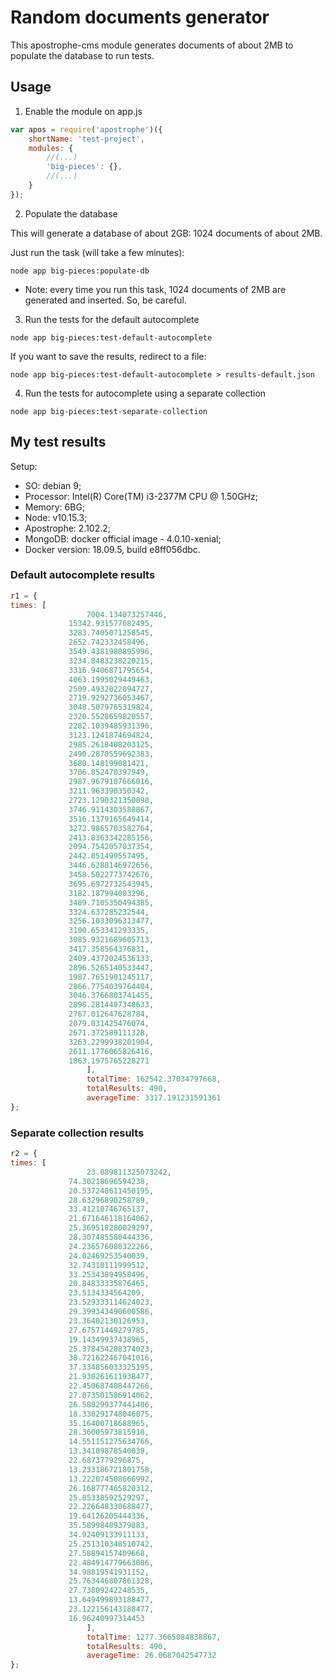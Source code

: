 # Random documents generator
This apostrophe-cms module generates documents of about 2MB to populate
the database to run tests.

## Usage

1. Enable the module on app.js

```javascript
var apos = require('apostrophe')({
	shortName: 'test-project',
	modules: {
		//(...)
		'big-pieces': {},
		//(...)
	}
});
```
2. Populate the database

This will generate a database of about 2GB: 1024 documents of about 2MB.

Just run the task (will take a few minutes):

```
node app big-pieces:populate-db
```
* Note: every time you run this task, 1024 documents of 2MB are generated
and inserted. So, be careful.

3. Run the tests for the default autocomplete

```
node app big-pieces:test-default-autocomplete
```

If you want to save the results, redirect to a file: 

```
node app big-pieces:test-default-autocomplete > results-default.json
```

4. Run the tests for autocomplete using a separate collection

```
node app big-pieces:test-separate-collection
```

## My test results

Setup:
- SO: debian 9;
- Processor: Intel(R) Core(TM) i3-2377M CPU @ 1.50GHz;
- Memory: 6BG;
- Node: v10.15.3;
- Apostrophe: 2.102.2;
- MongoDB: docker official image - 4.0.10-xenial;
- Docker version: 18.09.5, build e8ff056dbc.

### Default autocomplete results
```javascript
r1 = {
times: [
				 7004.134073257446,
			 15342.931577682495,
			 3283.7405071258545,
			 2652.742332458496,
			 3549.4381980895996,
			 3234.8483238220215,
			 3316.9406871795654,
			 4063.1995029449463,
			 2509.4932022094727,
			 2719.9292736053467,
			 3048.5079765319824,
			 2320.5528659820557,
			 2282.1039485931396,
			 3123.1241874694824,
			 2985.2618408203125,
			 2490.2870559692383,
			 3680.148199081421,
			 3706.852470397949,
			 2987.9679107666016,
			 3211.963390350342,
			 2723.1290321350098,
			 3746.9114303588867,
			 3516.1379165649414,
			 3272.9865703582764,
			 2413.8363342285156,
			 2094.7542057037354,
			 2442.851499557495,
			 3446.6288146972656,
			 3458.5022773742676,
			 3695.6972732543945,
			 3182.187994003296,
			 3489.7105350494385,
			 3324.637285232544,
			 3256.1033096313477,
			 3100.653341293335,
			 3085.9321689605713,
			 3417.358564376831,
			 2409.4372024536133,
			 2896.5265140533447,
			 1987.7651901245117,
			 2866.7754039764404,
			 3046.3766803741455,
			 2898.2814407348633,
			 2767.012647628784,
			 2079.031425476074,
			 2671.372589111328,
			 3263.2299938201904,
			 2611.1776065826416,
			 1863.1975765228271
				 ],
				 totalTime: 162542.37034797668,
				 totalResults: 490,
				 averageTime: 3317.191231591361
};
```

### Separate collection results
```javascript
r2 = {
times: [
				 23.089811325073242,
			 74.30218696594238,
			 20.537248611450195,
			 28.63296890258789,
			 33.41210746765137,
			 21.671646118164062,
			 25.369518280029297,
			 28.307485580444336,
			 24.236576080322266,
			 24.02469253540039,
			 32.74310111999512,
			 33.25343894958496,
			 20.84833335876465,
			 23.5134334564209,
			 23.529333114624023,
			 29.399343490600586,
			 23.36402130126953,
			 27.67571449279785,
			 19.14349937438965,
			 25.378454208374023,
			 38.721622467041016,
			 37.334856033325195,
			 21.930261611938477,
			 22.450687408447266,
			 27.073501586914062,
			 26.580299377441406,
			 18.330291748046875,
			 35.16400718688965,
			 28.36005973815918,
			 14.551151275634766,
			 13.34109878540039,
			 22.6873779296875,
			 13.233186721801758,
			 13.222074508666992,
			 26.168777465820312,
			 25.85338592529297,
			 22.226648330688477,
			 19.64126205444336,
			 35.58998489379883,
			 34.92409133911133,
			 25.251310348510742,
			 27.58894157409668,
			 22.484914779663086,
			 34.98819541931152,
			 25.763446807861328,
			 27.73809242248535,
			 13.649499893188477,
			 23.122156143188477,
			 16.96240997314453
				 ],
				 totalTime: 1277.3665084838867,
				 totalResults: 490,
				 averageTime: 26.0687042547732
};
```


